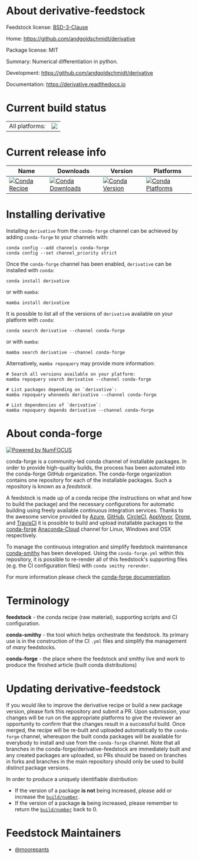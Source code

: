 About derivative-feedstock
==========================

Feedstock license: [BSD-3-Clause](https://github.com/conda-forge/derivative-feedstock/blob/main/LICENSE.txt)

Home: https://github.com/andgoldschmidt/derivative

Package license: MIT

Summary: Numerical differentiation in python.

Development: https://github.com/andgoldschmidt/derivative

Documentation: https://derivative.readthedocs.io

Current build status
====================


<table><tr><td>All platforms:</td>
    <td>
      <a href="https://dev.azure.com/conda-forge/feedstock-builds/_build/latest?definitionId=10887&branchName=main">
        <img src="https://dev.azure.com/conda-forge/feedstock-builds/_apis/build/status/derivative-feedstock?branchName=main">
      </a>
    </td>
  </tr>
</table>

Current release info
====================

| Name | Downloads | Version | Platforms |
| --- | --- | --- | --- |
| [![Conda Recipe](https://img.shields.io/badge/recipe-derivative-green.svg)](https://anaconda.org/conda-forge/derivative) | [![Conda Downloads](https://img.shields.io/conda/dn/conda-forge/derivative.svg)](https://anaconda.org/conda-forge/derivative) | [![Conda Version](https://img.shields.io/conda/vn/conda-forge/derivative.svg)](https://anaconda.org/conda-forge/derivative) | [![Conda Platforms](https://img.shields.io/conda/pn/conda-forge/derivative.svg)](https://anaconda.org/conda-forge/derivative) |

Installing derivative
=====================

Installing `derivative` from the `conda-forge` channel can be achieved by adding `conda-forge` to your channels with:

```
conda config --add channels conda-forge
conda config --set channel_priority strict
```

Once the `conda-forge` channel has been enabled, `derivative` can be installed with `conda`:

```
conda install derivative
```

or with `mamba`:

```
mamba install derivative
```

It is possible to list all of the versions of `derivative` available on your platform with `conda`:

```
conda search derivative --channel conda-forge
```

or with `mamba`:

```
mamba search derivative --channel conda-forge
```

Alternatively, `mamba repoquery` may provide more information:

```
# Search all versions available on your platform:
mamba repoquery search derivative --channel conda-forge

# List packages depending on `derivative`:
mamba repoquery whoneeds derivative --channel conda-forge

# List dependencies of `derivative`:
mamba repoquery depends derivative --channel conda-forge
```


About conda-forge
=================

[![Powered by
NumFOCUS](https://img.shields.io/badge/powered%20by-NumFOCUS-orange.svg?style=flat&colorA=E1523D&colorB=007D8A)](https://numfocus.org)

conda-forge is a community-led conda channel of installable packages.
In order to provide high-quality builds, the process has been automated into the
conda-forge GitHub organization. The conda-forge organization contains one repository
for each of the installable packages. Such a repository is known as a *feedstock*.

A feedstock is made up of a conda recipe (the instructions on what and how to build
the package) and the necessary configurations for automatic building using freely
available continuous integration services. Thanks to the awesome service provided by
[Azure](https://azure.microsoft.com/en-us/services/devops/), [GitHub](https://github.com/),
[CircleCI](https://circleci.com/), [AppVeyor](https://www.appveyor.com/),
[Drone](https://cloud.drone.io/welcome), and [TravisCI](https://travis-ci.com/)
it is possible to build and upload installable packages to the
[conda-forge](https://anaconda.org/conda-forge) [Anaconda-Cloud](https://anaconda.org/)
channel for Linux, Windows and OSX respectively.

To manage the continuous integration and simplify feedstock maintenance
[conda-smithy](https://github.com/conda-forge/conda-smithy) has been developed.
Using the ``conda-forge.yml`` within this repository, it is possible to re-render all of
this feedstock's supporting files (e.g. the CI configuration files) with ``conda smithy rerender``.

For more information please check the [conda-forge documentation](https://conda-forge.org/docs/).

Terminology
===========

**feedstock** - the conda recipe (raw material), supporting scripts and CI configuration.

**conda-smithy** - the tool which helps orchestrate the feedstock.
                   Its primary use is in the construction of the CI ``.yml`` files
                   and simplify the management of *many* feedstocks.

**conda-forge** - the place where the feedstock and smithy live and work to
                  produce the finished article (built conda distributions)


Updating derivative-feedstock
=============================

If you would like to improve the derivative recipe or build a new
package version, please fork this repository and submit a PR. Upon submission,
your changes will be run on the appropriate platforms to give the reviewer an
opportunity to confirm that the changes result in a successful build. Once
merged, the recipe will be re-built and uploaded automatically to the
`conda-forge` channel, whereupon the built conda packages will be available for
everybody to install and use from the `conda-forge` channel.
Note that all branches in the conda-forge/derivative-feedstock are
immediately built and any created packages are uploaded, so PRs should be based
on branches in forks and branches in the main repository should only be used to
build distinct package versions.

In order to produce a uniquely identifiable distribution:
 * If the version of a package **is not** being increased, please add or increase
   the [``build/number``](https://docs.conda.io/projects/conda-build/en/latest/resources/define-metadata.html#build-number-and-string).
 * If the version of a package **is** being increased, please remember to return
   the [``build/number``](https://docs.conda.io/projects/conda-build/en/latest/resources/define-metadata.html#build-number-and-string)
   back to 0.

Feedstock Maintainers
=====================

* [@moorepants](https://github.com/moorepants/)

